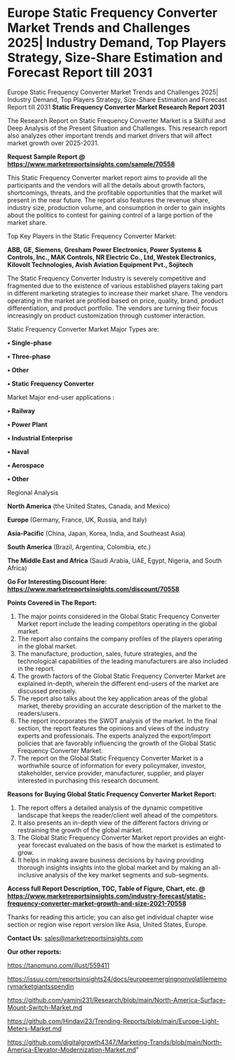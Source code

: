 # Europe Static Frequency Converter Market Trends and Challenges 2025| Industry Demand, Top Players Strategy, Size-Share Estimation and Forecast Report till 2031
Europe Static Frequency Converter Market Trends and Challenges 2025| Industry Demand, Top Players Strategy, Size-Share Estimation and Forecast Report till 2031
<strong>Static Frequency Converter Market Research Report 2031</strong>

The Research Report on Static Frequency Converter Market is a Skillful and Deep Analysis of the Present Situation and Challenges. This research report also analyzes other important trends and market drivers that will affect market growth over 2025-2031.

<strong>Request Sample Report @ <a href=https://www.marketreportsinsights.com/sample/70558>https://www.marketreportsinsights.com/sample/70558</a></strong>

This Static Frequency Converter market report aims to provide all the participants and the vendors will all the details about growth factors, shortcomings, threats, and the profitable opportunities that the market will present in the near future. The report also features the revenue share, industry size, production volume, and consumption in order to gain insights about the politics to contest for gaining control of a large portion of the market share.

Top Key Players in the Static Frequency Converter Market:

<strong>ABB, GE, Siemens, Gresham Power Electronics, Power Systems & Controls, Inc., MAK Controls, NR Electric Co., Ltd, Westek Electronics, Kilovolt Technologies, Avish Aviation Equipment Pvt., Sojitech</strong>

The Static Frequency Converter Industry is severely competitive and fragmented due to the existence of various established players taking part in different marketing strategies to increase their market share. The vendors operating in the market are profiled based on price, quality, brand, product differentiation, and product portfolio. The vendors are turning their focus increasingly on product customization through customer interaction.

Static Frequency Converter Market Major Types are:

<strong>• Single-phase

• Three-phase

• Other

• Static Frequency Converter</strong>

Market Major end-user applications :

<strong>• Railway

• Power Plant

• Industrial Enterprise

• Naval

• Aerospace

• Other</strong>

Regional Analysis

</u><strong><b>North America</b></strong> (the United States, Canada, and Mexico)

<strong><b>Europe </b></strong>(Germany, France, UK, Russia, and Italy)

<strong><b>Asia-Pacific</b></strong> (China, Japan, Korea, India, and Southeast Asia)

<strong><b>South America</b></strong> (Brazil, Argentina, Colombia, etc.)

<strong><b>The Middle East and Africa</b></strong> (Saudi Arabia, UAE, Egypt, Nigeria, and South Africa)

<strong>Go For Interesting Discount Here: <a href=https://www.marketreportsinsights.com/discount/70558>https://www.marketreportsinsights.com/discount/70558</a></strong>

<strong>Points Covered in The Report:</strong>
<ol>
  <li>The major points considered in the Global Static Frequency Converter Market report include the leading competitors operating in the global market.</li>
  <li>The report also contains the company profiles of the players operating in the global market.</li>
  <li>The manufacture, production, sales, future strategies, and the technological capabilities of the leading manufacturers are also included in the report.</li>
  <li>The growth factors of the Global Static Frequency Converter Market are explained in-depth, wherein the different end-users of the market are discussed precisely.</li>
  <li>The report also talks about the key application areas of the global market, thereby providing an accurate description of the market to the readers/users.</li>
  <li>The report incorporates the SWOT analysis of the market. In the final section, the report features the opinions and views of the industry experts and professionals. The experts analyzed the export/import policies that are favorably influencing the growth of the Global Static Frequency Converter Market.</li>
  <li>The report on the Global Static Frequency Converter Market is a worthwhile source of information for every policymaker, investor, stakeholder, service provider, manufacturer, supplier, and player interested in purchasing this research document.</li>
</ol>
<strong>Reasons for Buying Global Static Frequency Converter Market Report:</strong>

<ol>
  <li>The report offers a detailed analysis of the dynamic competitive landscape that keeps the reader/client well ahead of the competitors.</li>
  <li>It also presents an in-depth view of the different factors driving or restraining the growth of the global market.</li>
  <li>The Global Static Frequency Converter Market report provides an eight-year forecast evaluated on the basis of how the market is estimated to grow.</li>
  <li>It helps in making aware business decisions by having providing thorough insights insights into the global market and by making an all-inclusive analysis of the key market segments and sub-segments.</li>
</ol>
<strong>Access full Report Description, TOC, Table of Figure, Chart, etc. @ <a href=https://www.marketreportsinsights.com/industry-forecast/static-frequency-converter-market-growth-and-size-2021-70558>https://www.marketreportsinsights.com/industry-forecast/static-frequency-converter-market-growth-and-size-2021-70558</a></strong>


Thanks for reading this article; you can also get individual chapter wise section or region wise report version like Asia, United States, Europe.

<strong>Contact Us:</strong>
sales@marketreportsinsights.com

<strong>Our other reports:</strong>

<a href=https://tanomuno.com/illust/559411>https://tanomuno.com/illust/559411</a>

<a href=https://issuu.com/reportsinsights24/docs/europeemergingnonvolatilememorymarketgiantsspendin>https://issuu.com/reportsinsights24/docs/europeemergingnonvolatilememorymarketgiantsspendin</a>

<a href=https://github.com/yamini231/Research/blob/main/North-America-Surface-Mount-Switch-Market.md>https://github.com/yamini231/Research/blob/main/North-America-Surface-Mount-Switch-Market.md</a>

<a href=https://github.com/Hindavi23/Trending-Reports/blob/main/Europe-Light-Meters-Market.md>https://github.com/Hindavi23/Trending-Reports/blob/main/Europe-Light-Meters-Market.md</a>

<a href=https://github.com/digitalgrowth4347/Marketing-Trands/blob/main/North-America-Elevator-Modernization-Market.md>https://github.com/digitalgrowth4347/Marketing-Trands/blob/main/North-America-Elevator-Modernization-Market.md</a>"
